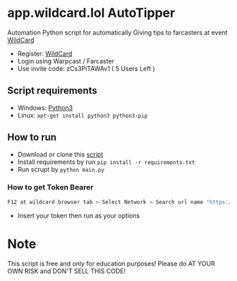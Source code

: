 # app.wildcard.lol AutoTipper
Automation Python script for automatically Giving tips to farcasters at event [WildCard](https://app.wildcard.lol)
- Register: [WildCard](https://app.wildcard.lol)
- Login using Warpcast / Farcaster
- Use invite code: zCs3PiTAWAv1 ( 5 Users Left )
## Script requirements
- Windows: [Python3](https://www.python.org/ftp/python/3.12.4/python-3.12.4-amd64.exe)
- Linux: `apt-get install python3 python3-pip`
## How to run
- Download or clone this [script](https://github.com/im-hanzou/wildcard-autotip)
- Install requirements by run `pip install -r requirements.txt`
- Run scrupt by `python main.py`
### How to get Token Bearer
```bash
F12 at wildcard browser tab > Select Network > Search url name "https://auth.privy.io/api/v1/sessions" > Find Request Headers > Authorization Bearer eyJXXX > Copy ony "eyXXX" value
```
- Insert your token then run as your options
# Note
This script is free and only for education purposes! Please do AT YOUR OWN RISK and DON'T SELL THIS CODE!
